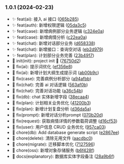 ## <small>1.0.1 (2024-02-23)</small>

- ✨ feat(ai): 接入 ai 接口 ([065b285](https://github.com/Jamartin-create/medical-ai/commit/065b285))
- ✨ feat(auth): 新增权限逻辑 ([05da3c5](https://github.com/Jamartin-create/medical-ai/commit/05da3c5))
- ✨ feat(case): 新增病例部分业务逻辑 ([c324e0a](https://github.com/Jamartin-create/medical-ai/commit/c324e0a))
- ✨ feat(case): 新增病情分析 ([c22ea0a](https://github.com/Jamartin-create/medical-ai/commit/c22ea0a))
- ✨ feat(chat): 新增对话部分业务 ([d658338](https://github.com/Jamartin-create/medical-ai/commit/d658338))
- ✨ feat(chat): 新增接口：查询空对话 ([eb2d979](https://github.com/Jamartin-create/medical-ai/commit/eb2d979))
- ✨ feat(plan): 计划部分业务完善 ([23b4917](https://github.com/Jamartin-create/medical-ai/commit/23b4917))
- 🎉 init(init): project init 🎉 ([76750d2](https://github.com/Jamartin-create/medical-ai/commit/76750d2))
- 🐞 fix(ai): 提示词优化 ([ef356e8](https://github.com/Jamartin-create/medical-ai/commit/ef356e8))
- 🐞 fix(ai): 新增计划大纲生成提示词 ([ab00b9c](https://github.com/Jamartin-create/medical-ai/commit/ab00b9c))
- 🐞 fix(case): 完善病例分析部分 ([a94afbb](https://github.com/Jamartin-create/medical-ai/commit/a94afbb))
- 🐞 fix(chat): 完善 ai 对话逻辑 ([563af0b](https://github.com/Jamartin-create/medical-ai/commit/563af0b))
- 🐞 fix(chat): 完善对话功能 ([a36c54b](https://github.com/Jamartin-create/medical-ai/commit/a36c54b))
- 🐞 fix(db): chat 实体新增字段 ([38ecaa4](https://github.com/Jamartin-create/medical-ai/commit/38ecaa4))
- 🐞 fix(plan): 计划相关业务优化 ([41200b3](https://github.com/Jamartin-create/medical-ai/commit/41200b3))
- 🐞 fix(plan): 新增计划复盘分析 ([d36da5a](https://github.com/Jamartin-create/medical-ai/commit/d36da5a))
- 🐞 fix(prompt): 新增对话分析prompt ([070b20d](https://github.com/Jamartin-create/medical-ai/commit/070b20d))
- 🐞 fix(request): 获取病情详情的参数载荷调整 ([d16cf53](https://github.com/Jamartin-create/medical-ai/commit/d16cf53))
- 🐞 fix(user): 用户信息 CRUD 业务优化 ([957ca03](https://github.com/Jamartin-create/medical-ai/commit/957ca03))
- 🐳 chore(db): Add database generate script ([e2867ee](https://github.com/Jamartin-create/medical-ai/commit/e2867ee))
- 🐳 chore(delete): 清除无用文件 ([aacdbc0](https://github.com/Jamartin-create/medical-ai/commit/aacdbc0))
- 🐳 chore(migrate): 迁移脚本优化 ([7127596](https://github.com/Jamartin-create/medical-ai/commit/7127596))
- 🐳 chore(oss): 新增对象存储服务 ([b6f428f](https://github.com/Jamartin-create/medical-ai/commit/b6f428f))
- 📃 docs(explanatory): 数据库实体字段备注 ([28a9b6f](https://github.com/Jamartin-create/medical-ai/commit/28a9b6f))
